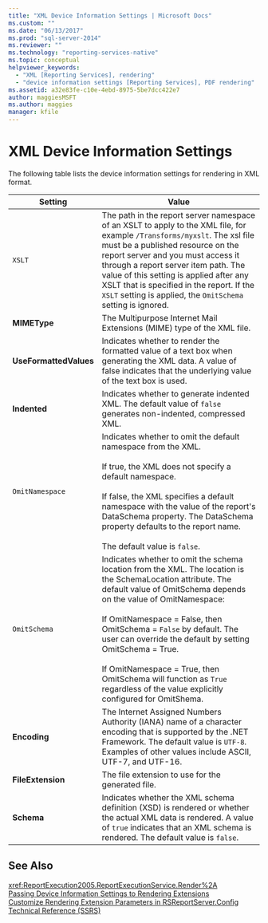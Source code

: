 ```yaml
---
title: "XML Device Information Settings | Microsoft Docs"
ms.custom: ""
ms.date: "06/13/2017"
ms.prod: "sql-server-2014"
ms.reviewer: ""
ms.technology: "reporting-services-native"
ms.topic: conceptual
helpviewer_keywords: 
  - "XML [Reporting Services], rendering"
  - "device information settings [Reporting Services], PDF rendering"
ms.assetid: a32e83fe-c10e-4ebd-8975-5be7dcc422e7
author: maggiesMSFT
ms.author: maggies
manager: kfile
---
```

# XML Device Information Settings
  The following table lists the device information settings for rendering in XML format.  
  
|Setting|Value|  
|-------------|-----------|  
|`XSLT`|The path in the report server namespace of an XSLT to apply to the XML file, for example `/Transforms/myxslt`. The xsl file must be a published resource on the report server and you must access it through a report server item path. The value of this setting is applied after any XSLT that is specified in the report. If the `XSLT` setting is applied, the `OmitSchema` setting is ignored.|  
|**MIMEType**|The Multipurpose Internet Mail Extensions (MIME) type of the XML file.|  
|**UseFormattedValues**|Indicates whether to render the formatted value of a text box when generating the XML data. A value of false indicates that the underlying value of the text box is used.|  
|**Indented**|Indicates whether to generate indented XML. The default value of `false` generates non-indented, compressed XML.|  
|`OmitNamespace`|Indicates whether to omit the default namespace from the XML.<br /><br /> If true, the XML does not specify a default namespace.<br /><br /> If false, the XML specifies a default namespace with the value of the report's DataSchema property. The DataSchema property defaults to the report name.<br /><br /> The default value is `false`.|  
|`OmitSchema`|Indicates whether to omit the schema location from the XML. The location is the SchemaLocation attribute. The default value of OmitSchema depends on the value of OmitNamespace:<br /><br /> If OmitNamespace = False, then OmitSchema = `False` by default. The user can override the default by setting OmitSchema = True.<br /><br /> If OmitNamespace = True, then OmitSchema will function as `True` regardless of the value explicitly configured for OmitShema.|  
|**Encoding**|The Internet Assigned Numbers Authority (IANA) name of a character encoding that is supported by the .NET Framework. The default value is `UTF-8`. Examples of other values include ASCII, UTF-7, and UTF-16.|  
|**FileExtension**|The file extension to use for the generated file.|  
|**Schema**|Indicates whether the XML schema definition (XSD) is rendered or whether the actual XML data is rendered. A value of `true` indicates that an XML schema is rendered. The default value is `false`.|  
  
## See Also  
 <xref:ReportExecution2005.ReportExecutionService.Render%2A>   
 [Passing Device Information Settings to Rendering Extensions](report-server-web-service/net-framework/passing-device-information-settings-to-rendering-extensions.md)   
 [Customize Rendering Extension Parameters in RSReportServer.Config](customize-rendering-extension-parameters-in-rsreportserver-config.md)   
 [Technical Reference &#40;SSRS&#41;](../../2014/reporting-services/technical-reference-ssrs.md)  
  
  

